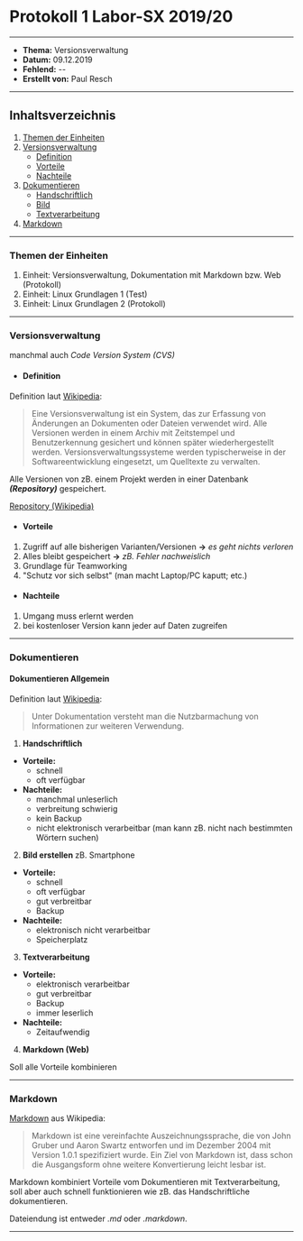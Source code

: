 # Protokoll 1 Labor-SX 2019/20
---------------------------------
* **Thema:** Versionsverwaltung
* **Datum:** 09.12.2019
* **Fehlend:** --
* **Erstellt von:** Paul Resch
---------------------------------
## Inhaltsverzeichnis
1. [Themen der Einheiten](#themen-der-einheiten)
1. [Versionsverwaltung](#versionsverwaltung)
    * [Definition](#definition)
    * [Vorteile](#vorteile)
    * [Nachteile](#nachteile)
1. [Dokumentieren](#dokumentieren)
    * [Handschriftlich](#--handschriftlich--)
    * [Bild](#**bild-erstellen**)
    * [Textverarbeitung](#**textverarbeitung**)
1. [Markdown](#markdown)
---------------------------------
### Themen der Einheiten
1. Einheit: Versionsverwaltung, Dokumentation mit Markdown bzw. Web (Protokoll)
1. Einheit: Linux Grundlagen 1 (Test)
1. Einheit: Linux Grundlagen 2 (Protokoll)
----------------------------------
### Versionsverwaltung
manchmal auch *Code Version System (CVS)* 
* #### Definition
Definition laut [Wikipedia](https://de.wikipedia.org/wiki/Versionsverwaltung):
 > Eine Versionsverwaltung ist ein System, das zur Erfassung von Änderungen an Dokumenten oder Dateien verwendet wird. Alle Versionen werden in einem Archiv mit Zeitstempel und Benutzerkennung gesichert und können später wiederhergestellt werden. Versionsverwaltungssysteme werden typischerweise in der Softwareentwicklung eingesetzt, um Quelltexte zu verwalten.

Alle Versionen von zB. einem Projekt werden in einer Datenbank ***(Repository)*** gespeichert.

[Repository (Wikipedia)](https://de.wikipedia.org/wiki/Repository)

* #### Vorteile
1) Zugriff auf alle bisherigen Varianten/Versionen **->** *es geht nichts verloren*
1) Alles bleibt gespeichert **->** *zB. Fehler nachweislich*
1) Grundlage für Teamworking
1) "Schutz vor sich selbst" (man macht Laptop/PC kaputt; etc.)

* #### Nachteile
1) Umgang muss erlernt werden
1) bei kostenloser Version kann jeder auf Daten zugreifen
----------------------------------

### Dokumentieren

#### Dokumentieren Allgemein
Definition laut [Wikipedia](https://de.wikipedia.org/wiki/Dokumentation):
> Unter Dokumentation versteht man die Nutzbarmachung von Informationen zur weiteren Verwendung.
1) **Handschriftlich**
* **Vorteile:** 
  * schnell 
  * oft verfügbar
* **Nachteile:** 
  * manchmal unleserlich 
  * verbreitung schwierig
  * kein Backup 
  * nicht elektronisch verarbeitbar
(man kann zB. nicht nach bestimmten Wörtern suchen) 

2) **Bild erstellen** zB. Smartphone
* **Vorteile:** 
  * schnell
  * oft verfügbar
  * gut verbreitbar
  * Backup
* **Nachteile:** 
  * elektronisch nicht verarbeitbar
  * Speicherplatz

3) **Textverarbeitung**
* **Vorteile:**
  * elektronisch verarbeitbar
  * gut verbreitbar
  * Backup
  * immer leserlich
* **Nachteile:**
  * Zeitaufwendig
  
4) **Markdown (Web)**

Soll alle Vorteile kombinieren

-----------------------------------

### Markdown

[Markdown](https://de.wikipedia.org/wiki/Markdown) aus Wikipedia:
> Markdown ist eine vereinfachte Auszeichnungssprache, die von John Gruber und Aaron Swartz entworfen und im Dezember 2004 mit Version 1.0.1 spezifiziert wurde. Ein Ziel von Markdown ist, dass schon die Ausgangsform ohne weitere Konvertierung leicht lesbar ist.

Markdown kombiniert Vorteile vom Dokumentieren mit Textverarbeitung, soll aber auch schnell funktionieren wie zB. das Handschriftliche dokumentieren.

Dateiendung ist entweder *.md* oder *.markdown*.

-----------------------------------

